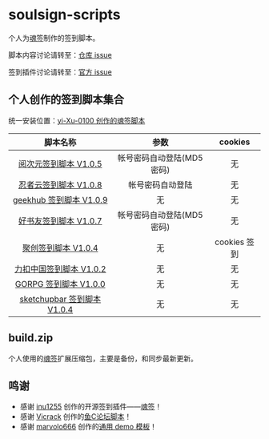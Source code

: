 # soulsign-scripts

个人为[魂签](https://github.com/inu1255/soulsign-chrome)制作的签到脚本。

脚本内容讨论请转至：[仓库 issue](https://github.com/yi-Xu-0100/soulsign-scripts/issues)

签到插件讨论请转至：[官方 issue](https://github.com/inu1255/soulsign-chrome/issues)

## 个人创作的签到脚本集合

统一安装位置：[yi-Xu-0100 创作的魂签脚本](https://soulsign.inu1255.cn/?uid=1176)

|                                脚本名称                                |            参数            |   cookies    |
| :--------------------------------------------------------------------: | :------------------------: | :----------: |
|    [阅次元签到脚本 V1.0.5](https://soulsign.inu1255.cn/scripts/174)    | 帐号密码自动登陆(MD5 密码) |      无      |
|    [忍者云签到脚本 V1.0.8](https://soulsign.inu1255.cn/scripts/173)    |      帐号密码自动登陆      |      无      |
|   [geekhub 签到脚本 V1.0.9](https://soulsign.inu1255.cn/scripts/172)   |             无             |      无      |
|    [好书友签到脚本 V1.0.7](https://soulsign.inu1255.cn/scripts/185)    | 帐号密码自动登陆(MD5 密码) |      无      |
|     [聚创签到脚本 V1.0.4](https://soulsign.inu1255.cn/scripts/186)     |             无             | cookies 签到 |
|   [力扣中国签到脚本 V1.0.2](https://soulsign.inu1255.cn/scripts/191)   |             无             |      无      |
|    [GORPG 签到脚本 V1.0.0](https://soulsign.inu1255.cn/scripts/192)    |             无             |      无      |
| [sketchupbar 签到脚本 V1.0.4](https://soulsign.inu1255.cn/scripts/198) |             无             |      无      |

## build.zip

个人使用的[魂签](https://github.com/inu1255/soulsign-chrome)扩展压缩包，主要是备份，和同步最新更新。

## 鸣谢

+ 感谢 [inu1255](https://github.com/inu1255) 创作的开源签到插件——[魂签](https://github.com/inu1255/soulsign-chrome)！
+ 感谢 [Vicrack](https://github.com/ViCrack) 创作的[鱼C论坛脚本](https://soulsign.inu1255.cn/scripts/167)！
+ 感谢 [marvolo666](https://github.com/marvolo666) 创作的[通用 demo 模板](https://github.com/inu1255/soulsign-chrome/blob/master/public/demos/ShadowSocksR.js)！

